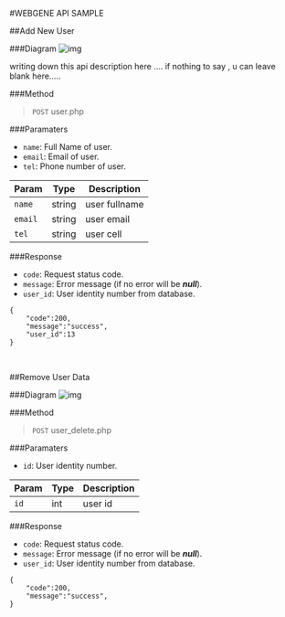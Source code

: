 #WEBGENE API SAMPLE 

##Add New User

###Diagram
![img](http://blog.webgene.com.tw/wp-content/uploads/2013/08/531790_10151762254634275_727473753_n.jpg)

writing down this api description here …. if nothing to say , u can leave blank here….. 

###Method
> `POST` user.php

###Paramaters

* `name`: Full Name of user.
* `email`: Email of user.
* `tel`: Phone number of user.

Param | Type | Description
--------|-------|--------------
`name`| string | user fullname 
`email` | string | user email 
`tel` | string | user cell

###Response

* `code`: Request status code.
* `message`: Error message (if no error will be _**null**_).
* `user_id`: User identity number from database. 

```
{
	"code":200,
	"message":"success",
	"user_id":13
}
```

<br/>

##Remove User Data

###Diagram
![img](http://blog.webgene.com.tw/wp-content/uploads/2013/08/531790_10151762254634275_727473753_n.jpg)

###Method
> `POST` user_delete.php

###Paramaters

* `id`: User identity number.

Param | Type | Description
--------|-------|--------------
`id`| int | user id 

###Response

* `code`: Request status code.
* `message`: Error message (if no error will be _**null**_).
* `user_id`: User identity number from database. 

```
{
	"code":200,
	"message":"success",
}
```
    
